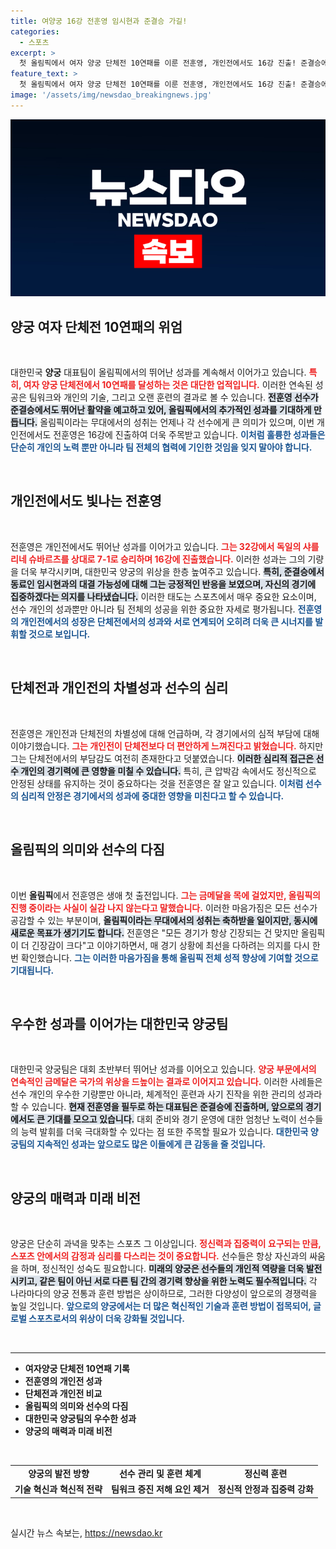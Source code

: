```yaml
---
title: 여양궁 16강 전훈영 임시현과 준결승 가길!
categories:
  - 스포츠
excerpt: >
  첫 올림픽에서 여자 양궁 단체전 10연패를 이룬 전훈영, 개인전에서도 16강 진출! 준결승에서 동료 임시현과의 맞대결 기대감에 고무된 그녀의 이야기, 지금 확인하세요!
feature_text: >
  첫 올림픽에서 여자 양궁 단체전 10연패를 이룬 전훈영, 개인전에서도 16강 진출! 준결승에서 동료 임시현과의 맞대결 기대감에 고무된 그녀의 이야기, 지금 확인하세요!
image: '/assets/img/newsdao_breakingnews.jpg'
---
```


<p><img src="/assets/img/newsdao_breakingnews.jpg" alt="koreaapp 속보" /></p>

<h2 data-ke-size="size26">양궁 여자 단체전 10연패의 위엄</h2>

<p data-ke-size="size16">&nbsp;</p>

<p>대한민국 <b>양궁</b> 대표팀이 올림픽에서의 뛰어난 성과를 계속해서 이어가고 있습니다. <b><span style="color: #ee2323;">특히, 여자 양궁 단체전에서 10연패를 달성하는 것은 대단한 업적입니다.</span></b> 이러한 연속된 성공은 팀워크와 개인의 기술, 그리고 오랜 훈련의 결과로 볼 수 있습니다. <b><span style="background-color: #21538527;">전훈영 선수가 준결승에서도 뛰어난 활약을 예고하고 있어, 올림픽에서의 추가적인 성과를 기대하게 만듭니다.</span></b> 올림픽이라는 무대에서의 성취는 언제나 각 선수에게 큰 의미가 있으며, 이번 개인전에서도 전훈영은 16강에 진출하여 더욱 주목받고 있습니다. <b><span style="color: #1a5490;">이처럼 훌륭한 성과들은 단순히 개인의 노력 뿐만 아니라 팀 전체의 협력에 기인한 것임을 잊지 말아야 합니다.</span></b></p>

<p data-ke-size="size16">&nbsp;</p>

<h2 data-ke-size="size26">개인전에서도 빛나는 전훈영</h2>

<p data-ke-size="size16">&nbsp;</p>

<p>전훈영은 개인전에서도 뛰어난 성과를 이어가고 있습니다. <b><span style="color: #ee2323;">그는 32강에서 독일의 샤를리네 슈바르츠를 상대로 7-1로 승리하며 16강에 진출했습니다.</span></b> 이러한 성과는 그의 기량을 더욱 부각시키며, 대한민국 양궁의 위상을 한층 높여주고 있습니다. <b><span style="background-color: #21538527;">특히, 준결승에서 동료인 임시현과의 대결 가능성에 대해 그는 긍정적인 반응을 보였으며, 자신의 경기에 집중하겠다는 의지를 나타냈습니다.</span></b> 이러한 태도는 스포츠에서 매우 중요한 요소이며, 선수 개인의 성과뿐만 아니라 팀 전체의 성공을 위한 중요한 자세로 평가됩니다. <b><span style="color: #1a5490;">전훈영의 개인전에서의 성장은 단체전에서의 성과와 서로 연계되어 오히려 더욱 큰 시너지를 발휘할 것으로 보입니다.</span></b></p>

<p data-ke-size="size16">&nbsp;</p>

<h2 data-ke-size="size26">단체전과 개인전의 차별성과 선수의 심리</h2>

<p data-ke-size="size16">&nbsp;</p>

<p>전훈영은 개인전과 단체전의 차별성에 대해 언급하며, 각 경기에서의 심적 부담에 대해 이야기했습니다. <b><span style="color: #ee2323;">그는 개인전이 단체전보다 더 편안하게 느껴진다고 밝혔습니다.</span></b> 하지만 그는 단체전에서의 부담감도 여전히 존재한다고 덧붙였습니다. <b><span style="background-color: #21538527;">이러한 심리적 접근은 선수 개인의 경기력에 큰 영향을 미칠 수 있습니다.</span></b> 특히, 큰 압박감 속에서도 정신적으로 안정된 상태를 유지하는 것이 중요하다는 것을 전훈영은 잘 알고 있습니다. <b><span style="color: #1a5490;">이처럼 선수의 심리적 안정은 경기에서의 성과에 중대한 영향을 미친다고 할 수 있습니다.</span></b></p>

<p data-ke-size="size16">&nbsp;</p>

<h2 data-ke-size="size26">올림픽의 의미와 선수의 다짐</h2>

<p data-ke-size="size16">&nbsp;</p>

<p>이번 <b>올림픽</b>에서 전훈영은 생애 첫 출전입니다. <b><span style="color: #ee2323;">그는 금메달을 목에 걸었지만, 올림픽의 진행 중이라는 사실이 실감 나지 않는다고 말했습니다.</span></b> 이러한 마음가짐은 모든 선수가 공감할 수 있는 부분이며, <b><span style="background-color: #21538527;">올림픽이라는 무대에서의 성취는 축하받을 일이지만, 동시에 새로운 목표가 생기기도 합니다.</span></b> 전훈영은 "모든 경기가 항상 긴장되는 건 맞지만 올림픽이 더 긴장감이 크다"고 이야기하면서, 매 경기 상황에 최선을 다하려는 의지를 다시 한 번 확인했습니다. <b><span style="color: #1a5490;">그는 이러한 마음가짐을 통해 올림픽 전체 성적 향상에 기여할 것으로 기대됩니다.</span></b></p>

<p data-ke-size="size16">&nbsp;</p>

<h2 data-ke-size="size26">우수한 성과를 이어가는 대한민국 양궁팀</h2>

<p data-ke-size="size16">&nbsp;</p>

<p>대한민국 양궁팀은 대회 초반부터 뛰어난 성과를 이어오고 있습니다. <b><span style="color: #ee2323;">양궁 부문에서의 연속적인 금메달은 국가의 위상을 드높이는 결과로 이어지고 있습니다.</span></b> 이러한 사례들은 선수 개인의 우수한 기량뿐만 아니라, 체계적인 훈련과 사기 진작을 위한 관리의 성과라 할 수 있습니다. <b><span style="background-color: #21538527;">현재 전훈영을 필두로 하는 대표팀은 준결승에 진출하며, 앞으로의 경기에서도 큰 기대를 모으고 있습니다.</span></b> 대회 준비와 경기 운영에 대한 엄청난 노력이 선수들의 능력 발휘를 더욱 극대화할 수 있다는 점 또한 주목할 필요가 있습니다. <b><span style="color: #1a5490;">대한민국 양궁팀의 지속적인 성과는 앞으로도 많은 이들에게 큰 감동을 줄 것입니다.</span></b></p>

<p data-ke-size="size16">&nbsp;</p>

<h2 data-ke-size="size26">양궁의 매력과 미래 비전</h2>

<p data-ke-size="size16">&nbsp;</p>

<p>양궁은 단순히 과녁을 맞추는 스포츠 그 이상입니다. <b><span style="color: #ee2323;">정신력과 집중력이 요구되는 만큼, 스포츠 안에서의 감정과 심리를 다스리는 것이 중요합니다.</span></b> 선수들은 항상 자신과의 싸움을 하며, 정신적인 성숙도 필요합니다. <b><span style="background-color: #21538527;">미래의 양궁은 선수들의 개인적 역량을 더욱 발전시키고, 같은 팀이 아닌 서로 다른 팀 간의 경기력 향상을 위한 노력도 필수적입니다.</span></b> 각 나라마다의 양궁 전통과 훈련 방법은 상이하므로, 그러한 다양성이 앞으로의 경쟁력을 높일 것입니다. <b><span style="color: #1a5490;">앞으로의 양궁에서는 더 많은 혁신적인 기술과 훈련 방법이 접목되어, 글로벌 스포츠로서의 위상이 더욱 강화될 것입니다.</span></b></p>

<p data-ke-size="size16">&nbsp;</p>

<hr />

<ul>
  <li><b>여자양궁 단체전 10연패 기록</b></li>
  <li><b>전훈영의 개인전 성과</b></li>
  <li><b>단체전과 개인전 비교</b></li>
  <li><b>올림픽의 의미와 선수의 다짐</b></li>
  <li><b>대한민국 양궁팀의 우수한 성과</b></li>
  <li><b>양궁의 매력과 미래 비전</b></li>
</ul>

<p data-ke-size="size16">&nbsp;</p>

<table style="width: 100%;">
  <tr>
    <td style="text-align: center; height: 17px;"><b>양궁의 발전 방향</b></td>
    <td style="text-align: center; height: 17px;"><b>선수 관리 및 훈련 체계</b></td>
    <td style="text-align: center; height: 17px;"><b>정신력 훈련</b></td>
  </tr>
  <tr>
    <td style="text-align: center; height: 17px;"><b>기술 혁신과 혁신적 전략</b></td>
    <td style="text-align: center; height: 17px;"><b>팀워크 증진 저해 요인 제거</b></td>
    <td style="text-align: center; height: 17px;"><b>정신적 안정과 집중력 강화</b></td>
  </tr>
</table>

<p data-ke-size="size16">&nbsp;</p>
실시간 뉴스 속보는, <a href="https://newsdao.kr" rel="dofollow">https://newsdao.kr</a>


